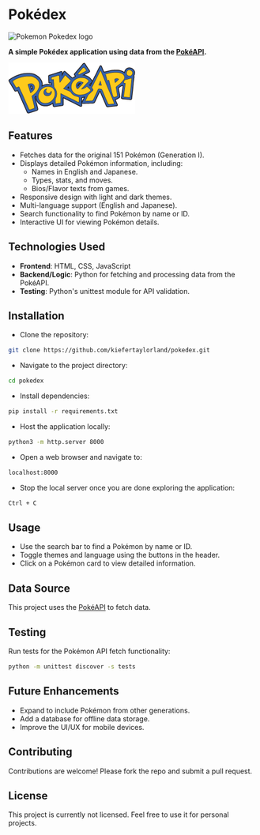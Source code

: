 # Pokédex

![Pokemon Pokedex logo](https://henryjimenezp.github.io/P4-Pokedex/img/pokedex-logo.png)

**A simple Pokédex application using data from the [PokéAPI](https://pokeapi.co/).**

![PokeAPI logo](https://raw.githubusercontent.com/PokeAPI/media/master/logo/pokeapi_256.png)

## Features

- Fetches data for the original 151 Pokémon (Generation I).
- Displays detailed Pokémon information, including:
  - Names in English and Japanese.
  - Types, stats, and moves.
  - Bios/Flavor texts from games.
- Responsive design with light and dark themes.
- Multi-language support (English and Japanese).
- Search functionality to find Pokémon by name or ID.
- Interactive UI for viewing Pokémon details.

## Technologies Used

- **Frontend**: HTML, CSS, JavaScript
- **Backend/Logic**: Python for fetching and processing data from the PokéAPI.
- **Testing**: Python's unittest module for API validation.

## Installation

- Clone the repository:

```bash
git clone https://github.com/kiefertaylorland/pokedex.git
```

- Navigate to the project directory:

```bash
cd pokedex
```

- Install dependencies:

```bash
pip install -r requirements.txt
```

- Host the application locally:

```bash
python3 -m http.server 8000
```

- Open a web browser and navigate to:

```bash
localhost:8000
```

- Stop the local server once you are done exploring the application:

```bash
Ctrl + C
```

## Usage

- Use the search bar to find a Pokémon by name or ID.
- Toggle themes and language using the buttons in the header.
- Click on a Pokémon card to view detailed information.

## Data Source

This project uses the [PokéAPI](https://pokeapi.co/) to fetch data.

## Testing

Run tests for the Pokémon API fetch functionality:

```bash
python -m unittest discover -s tests
```

## Future Enhancements

- Expand to include Pokémon from other generations.
- Add a database for offline data storage.
- Improve the UI/UX for mobile devices.

## Contributing

Contributions are welcome! Please fork the repo and submit a pull request.

## License

This project is currently not licensed. Feel free to use it for personal projects.
